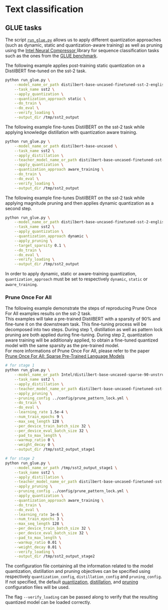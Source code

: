 <!---
Copyright 2020 The HuggingFace Team. All rights reserved.

Licensed under the Apache License, Version 2.0 (the "License");
you may not use this file except in compliance with the License.
You may obtain a copy of the License at

    http://www.apache.org/licenses/LICENSE-2.0

Unless required by applicable law or agreed to in writing, software
distributed under the License is distributed on an "AS IS" BASIS,
WITHOUT WARRANTIES OR CONDITIONS OF ANY KIND, either express or implied.
See the License for the specific language governing permissions and
limitations under the License.
-->

# Text classification 

## GLUE tasks

The script [`run_glue.py`](https://github.com/huggingface/optimum-intel/blob/main/examples/neural_compressor/text-classification/run_glue.py)
allows us to apply different quantization approaches (such as dynamic, static and quantization-aware training) as well as pruning 
using the [Intel Neural Compressor ](https://github.com/intel/neural-compressor) library for 
sequence classification tasks such as the ones from the [GLUE benchmark](https://gluebenchmark.com/).

The following example applies post-training static quantization on a DistilBERT fine-tuned on the sst-2 task.

```bash
python run_glue.py \
    --model_name_or_path distilbert-base-uncased-finetuned-sst-2-english \
    --task_name sst2 \
    --apply_quantization \
    --quantization_approach static \
    --do_train \
    --do_eval \
    --verify_loading \
    --output_dir /tmp/sst2_output
```

The following example fine-tunes DistilBERT on the sst-2 task while applying knowledge distillation with quantization aware training.

```bash
python run_glue.py \
    --model_name_or_path distilbert-base-uncased \
    --task_name sst2 \
    --apply_distillation \
    --teacher_model_name_or_path distilbert-base-uncased-finetuned-sst-2-english \
    --apply_quantization \
    --quantization_approach aware_training \
    --do_train \
    --do_eval \
    --verify_loading \
    --output_dir /tmp/sst2_output
```

The following example fine-tunes DistilBERT on the sst-2 task while applying magnitude pruning and then applies 
dynamic quantization as a second step.

```bash
python run_glue.py \
    --model_name_or_path distilbert-base-uncased-finetuned-sst-2-english \
    --task_name sst2 \
    --apply_quantization \
    --quantization_approach dynamic \
    --apply_pruning \
    --target_sparsity 0.1 \
    --do_train \
    --do_eval \
    --verify_loading \
    --output_dir /tmp/sst2_output
```

In order to apply dynamic, static or aware-training quantization, `quantization_approach` must be set to 
respectively `dynamic`, `static` or `aware_training`.

### Prune Once For All

The following example demonstrate the steps of reproducing Prune Once For All examples results on the sst-2 task.
<br>
This examples will take a pre-trained DistilBERT with a sparsity of 90% and fine-tune it on the downstream task. This fine-tuning process will be decomposed into two steps. During step 1, distillation as well as pattern lock pruning are both applied during fine-tuning. During step 2, quantization aware training will be additionaly applied, to obtain a fine-tuned quantized model with the same sparsity as the pre-trained model.
<br>
For more informations of Prune Once For All, please refer to the paper [Prune Once For All: Sparse Pre-Trained Language Models](https://arxiv.org/abs/2111.05754)

```bash
# for stage 1
python run_glue.py \
    --model_name_or_path Intel/distilbert-base-uncased-sparse-90-unstructured-pruneofa \
    --task_name sst2 \
    --apply_distillation \
    --teacher_model_name_or_path distilbert-base-uncased-finetuned-sst-2-english \
    --apply_pruning \
    --pruning_config ../config/prune_pattern_lock.yml \
    --do_train \
    --do_eval \
    --learning_rate 1.5e-4 \
    --num_train_epochs 9 \
    --max_seq_length 128 \
    --per_device_train_batch_size 32 \
    --per_device_eval_batch_size 32 \
    --pad_to_max_length \
    --warmup_ratio 0 \
    --weight_decay 0 \
    --output_dir /tmp/sst2_output_stage1

# for stage 2
python run_glue.py \
    --model_name_or_path /tmp/sst2_output_stage1 \
    --task_name sst2 \
    --apply_distillation \
    --teacher_model_name_or_path distilbert-base-uncased-finetuned-sst-2-english \
    --apply_pruning \
    --pruning_config ../config/prune_pattern_lock.yml \
    --apply_quantization \
    --quantization_approach aware_training \
    --do_train \
    --do_eval \
    --learning_rate 1e-6 \
    --num_train_epochs 3 \
    --max_seq_length 128 \
    --per_device_train_batch_size 32 \
    --per_device_eval_batch_size 32 \
    --pad_to_max_length \
    --warmup_ratio 0.01 \
    --weight_decay 0.01 \
    --verify_loading \
    --output_dir /tmp/sst2_output_stage2
```

The configuration file containing all the information related to the model quantization, distillation and pruning objectives can be 
specified using respectively `quantization_config`, `distillation_config` and `pruning_config`. If not specified, the default
[quantization](https://github.com/huggingface/optimum-intel/blob/main/examples/neural_compressor/config/quantization.yml),
[distillation](https://github.com/huggingface/optimum-intel/blob/main/examples/neural_compressor/config/distillation.yml),
and [pruning](https://github.com/huggingface/optimum-intel/blob/main/examples/neural_compressor/config/prune.yml) 
configuration files will be used.

The flag `--verify_loading` can be passed along to verify that the resulting quantized model can be loaded correctly.
